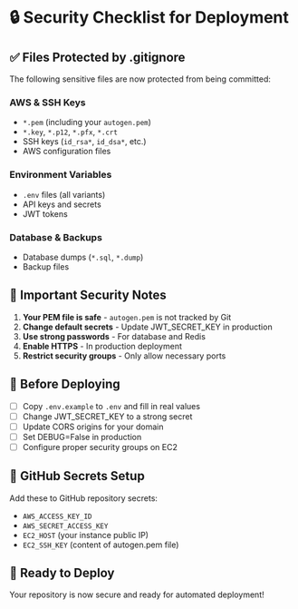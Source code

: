 # 🔒 Security Checklist for Deployment

## ✅ Files Protected by .gitignore

The following sensitive files are now protected from being committed:

### AWS & SSH Keys
- `*.pem` (including your `autogen.pem`)
- `*.key`, `*.p12`, `*.pfx`, `*.crt`
- SSH keys (`id_rsa*`, `id_dsa*`, etc.)
- AWS configuration files

### Environment Variables
- `.env` files (all variants)
- API keys and secrets
- JWT tokens

### Database & Backups
- Database dumps (`*.sql`, `*.dump`)
- Backup files

## 🚨 Important Security Notes

1. **Your PEM file is safe** - `autogen.pem` is not tracked by Git
2. **Change default secrets** - Update JWT_SECRET_KEY in production
3. **Use strong passwords** - For database and Redis
4. **Enable HTTPS** - In production deployment
5. **Restrict security groups** - Only allow necessary ports

## 📝 Before Deploying

- [ ] Copy `.env.example` to `.env` and fill in real values
- [ ] Change JWT_SECRET_KEY to a strong secret
- [ ] Update CORS origins for your domain
- [ ] Set DEBUG=False in production
- [ ] Configure proper security groups on EC2

## 🔐 GitHub Secrets Setup

Add these to GitHub repository secrets:
- `AWS_ACCESS_KEY_ID`
- `AWS_SECRET_ACCESS_KEY` 
- `EC2_HOST` (your instance public IP)
- `EC2_SSH_KEY` (content of autogen.pem file)

## 🚀 Ready to Deploy

Your repository is now secure and ready for automated deployment!
